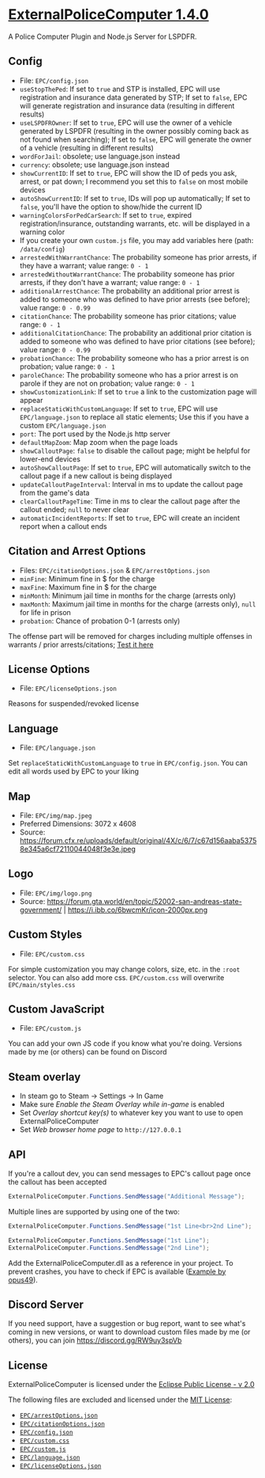 # [ExternalPoliceComputer 1.4.0](https://www.lcpdfr.com/downloads/gta5mods/scripts/45400-externalpolicecomputer/)

A Police Computer Plugin and Node.js Server for LSPDFR.

## Config

- File: `EPC/config.json`
- `useStopThePed`: If set to `true` and STP is installed, EPC will use registration and insurance data generated by STP; If set to `false`, EPC will generate registration and insurance data (resulting in different results)
- `useLSPDFROwner`: If set to `true`, EPC will use the owner of a vehicle generated by LSPDFR (resulting in the owner possibly coming back as not found when searching); If set to `false`, EPC will generate the owner of a vehicle (resulting in different results)
- `wordForJail`: obsolete; use language.json instead
- `currency`: obsolete; use language.json instead
- `showCurrentID`: If set to `true`, EPC will show the ID of peds you ask, arrest, or pat down; I recommend you set this to `false` on most mobile devices
- `autoShowCurrentID`: If set to `true`, IDs will pop up automatically; If set to `false`, you'll have the option to show/hide the current ID
- `warningColorsForPedCarSearch`: If set to `true`, expired registration/insurance, outstanding warrants, etc. will be displayed in a warning color
- If you create your own `custom.js` file, you may add variables here (path: `/data/config`)
- `arrestedWithWarrantChance`: The probability someone has prior arrests, if they have a warrant; value range: `0 - 1`
- `arrestedWithoutWarrantChance`: The probability someone has prior arrests, if they don't have a warrant; value range: `0 - 1`
- `additionalArrestChance`: The probability an additional prior arrest is added to someone who was defined to have prior arrests (see before); value range: `0 - 0.99`
- `citationChance`: The probability someone has prior citations; value range: `0 - 1`
- `additionalCitationChance`: The probability an additional prior citation is added to someone who was defined to have prior citations (see before); value range: `0 - 0.99`
- `probationChance`: The probability someone who has a prior arrest is on probation; value range: `0 - 1`
- `paroleChance`: The probability someone who has a prior arrest is on parole if they are not on probation; value range: `0 - 1`
- `showCustomizationLink`: If set to `true` a link to the customization page will appear
- `replaceStaticWithCustomLanguage`: If set to `true`, EPC will use `EPC/language.json` to replace all static elements; Use this if you have a custom `EPC/language.json`
- `port`: The port used by the Node.js http server
- `defaultMapZoom`: Map zoom when the page loads
- `showCalloutPage`: `false` to disable the callout page; might be helpful for lower-end devices
- `autoShowCalloutPage`: If set to `true`, EPC will automatically switch to the callout page if a new callout is being displayed
- `updateCalloutPageInterval`: Interval in ms to update the callout page from the game's data
- `clearCalloutPageTime`: Time in ms to clear the callout page after the callout ended; `null` to never clear
- `automaticIncidentReports`: If set to `true`, EPC will create an incident report when a callout ends

## Citation and Arrest Options

- Files: `EPC/citationOptions.json` & `EPC/arrestOptions.json`
- `minFine`: Minimum fine in $ for the charge
- `maxFine`: Maximum fine in $ for the charge
- `minMonth`: Minimum jail time in months for the charge (arrests only)
- `maxMonth`: Maximum jail time in months for the charge (arrests only), `null` for life in prison
- `probation`: Chance of probation 0-1 (arrests only)

The offense part will be removed for charges including multiple offenses in warrants / prior arrests/citations; [Test it here](https://regex101.com/r/d6yqZV/1)

## License Options

- File: `EPC/licenseOptions.json`

Reasons for suspended/revoked license

## Language

- File: `EPC/language.json`

Set `replaceStaticWithCustomLanguage` to `true` in `EPC/config.json`.
You can edit all words used by EPC to your liking

## Map

- File: `EPC/img/map.jpeg`
- Preferred Dimensions: 3072 x 4608
- Source: https://forum.cfx.re/uploads/default/original/4X/c/6/7/c67d156aaba53758e345a6cf72110044048f3e3e.jpeg

## Logo

- File: `EPC/img/logo.png`
- Source: https://forum.gta.world/en/topic/52002-san-andreas-state-government/ | https://i.ibb.co/6bwcmKr/icon-2000px.png

## Custom Styles

- File: `EPC/custom.css`

For simple customization you may change colors, size, etc. in the `:root` selector. You can also add more css. `EPC/custom.css` will overwrite `EPC/main/styles.css`

## Custom JavaScript

- File: `EPC/custom.js`

You can add your own JS code if you know what you're doing. Versions made by me (or others) can be found on Discord

## Steam overlay

- In steam go to Steam <a>&rarr;</a> Settings <a>&rarr;</a> In Game
- Make sure _Enable the Steam Overlay while in-game_ is enabled
- Set _Overlay shortcut key(s)_ to whatever key you want to use to open ExternalPoliceComputer
- Set _Web browser home page_ to `http://127.0.0.1`

## API

If you're a callout dev, you can send messages to EPC's callout page once the callout has been accepted

```c#
ExternalPoliceComputer.Functions.SendMessage("Additional Message");
```

Multiple lines are supported by using one of the two:

```c#
ExternalPoliceComputer.Functions.SendMessage("1st Line<br>2nd Line");
```

```c#
ExternalPoliceComputer.Functions.SendMessage("1st Line");
ExternalPoliceComputer.Functions.SendMessage("2nd Line");
```

Add the ExternalPoliceComputer.dll as a reference in your project. To prevent crashes, you have to check if EPC is available ([Example by opus49](https://github.com/Immersive-Plugins-Team/CalloutInterfaceAPI/blob/master/CalloutInterfaceAPI/Functions.cs#L26)).

## Discord Server

If you need support, have a suggestion or bug report, want to see what's coming in new versions, or want to download custom files made by me (or others), you can join https://discord.gg/RW9uy3spVb

## License

ExternalPoliceComputer is licensed under the [Eclipse Public License - v 2.0](https://github.com/jullevistrunz/ExternalPoliceComputer/blob/main/LICENSE)

The following files are excluded and licensed under the [MIT License](https://github.com/jullevistrunz/ExternalPoliceComputer/blob/main/MIT%20LICENSE):

- [`EPC/arrestOptions.json`](https://github.com/jullevistrunz/ExternalPoliceComputer/blob/main/EPC/arrestOptions.json)
- [`EPC/citationOptions.json`](https://github.com/jullevistrunz/ExternalPoliceComputer/blob/main/EPC/citationOptions.json)
- [`EPC/config.json`](https://github.com/jullevistrunz/ExternalPoliceComputer/blob/main/EPC/config.json)
- [`EPC/custom.css`](https://github.com/jullevistrunz/ExternalPoliceComputer/blob/main/EPC/custom.css)
- [`EPC/custom.js`](https://github.com/jullevistrunz/ExternalPoliceComputer/blob/main/EPC/custom.js)
- [`EPC/language.json`](https://github.com/jullevistrunz/ExternalPoliceComputer/blob/main/EPC/language.json)
- [`EPC/licenseOptions.json`](https://github.com/jullevistrunz/ExternalPoliceComputer/blob/main/EPC/licenseOptions.json)
